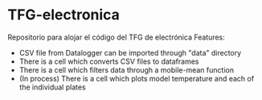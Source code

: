 # TFG-electronica
Repositorio para alojar el código del TFG de electrónica
Features:
  - CSV file from Datalogger can be imported through "data" directory
  - There is a cell which converts CSV files to dataframes
  - There is a cell which filters data through a mobile-mean function
  - (In process) There is a cell which plots model temperature and each of the individual plates
